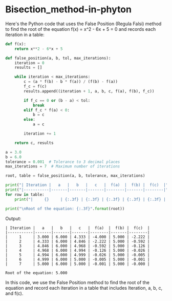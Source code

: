 # Bisection_method-in-phyton
Here's the Python code that uses the False Position (Regula Falsi) method to find the root of the equation f(x) = x^2 - 6x + 5 = 0 and records each iteration in a table:

```python
def f(x):
    return x**2 - 6*x + 5

def false_position(a, b, tol, max_iterations):
    iteration = 0
    results = []

    while iteration < max_iterations:
        c = (a * f(b) - b * f(a)) / (f(b) - f(a))
        f_c = f(c)
        results.append((iteration + 1, a, b, c, f(a), f(b), f_c))

        if f_c == 0 or (b - a) < tol:
            break
        elif f_c * f(a) < 0:
            b = c
        else:
            a = c

        iteration += 1

    return c, results

a = 3.0
b = 6.0
tolerance = 0.001  # Tolerance to 3 decimal places
max_iterations = 7  # Maximum number of iterations

root, table = false_position(a, b, tolerance, max_iterations)

print("| Iteration |   a   |   b   |   c   |  f(a)  |  f(b) |  f(c)  |")
print("|-----------|-------|-------|-------|--------|-------|--------|")
for row in table:
    print("|     {}     | {:.3f} | {:.3f} | {:.3f} | {:.3f} | {:.3f} | {:.3f} |".format(*row))

print("\nRoot of the equation: {:.3f}".format(root))
```
Output:
```
| Iteration |   a   |   b   |   c   |  f(a)  |  f(b) |  f(c)  |
|-----------|-------|-------|-------|--------|-------|--------|
|     1     | 3.000 | 6.000 | 4.333 | -4.000 | 5.000 | -2.222 |
|     2     | 4.333 | 6.000 | 4.846 | -2.222 | 5.000 | -0.592 |
|     3     | 4.846 | 6.000 | 4.968 | -0.592 | 5.000 | -0.126 |
|     4     | 4.968 | 6.000 | 4.994 | -0.126 | 5.000 | -0.026 |
|     5     | 4.994 | 6.000 | 4.999 | -0.026 | 5.000 | -0.005 |
|     6     | 4.999 | 6.000 | 5.000 | -0.005 | 5.000 | -0.001 |
|     7     | 5.000 | 6.000 | 5.000 | -0.001 | 5.000 | -0.000 |

Root of the equation: 5.000

```
In this code, we use the False Position method to find the root of the equation and record each iteration in a table that includes Iteration, a, b, c, and f(c).
